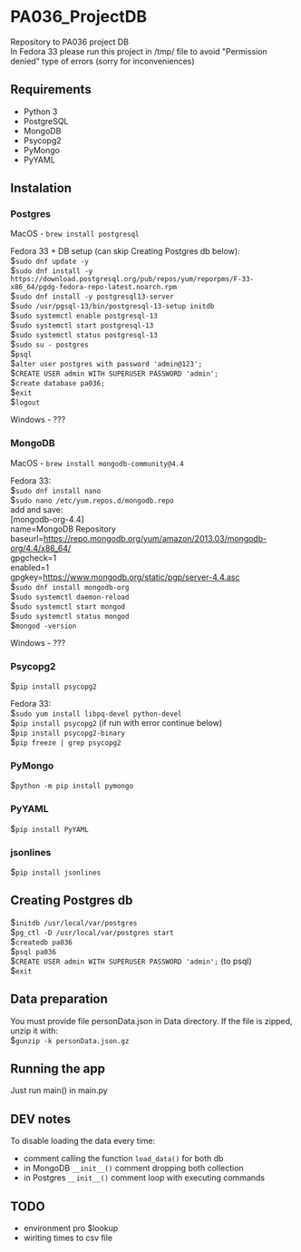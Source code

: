 # PA036_ProjectDB
Repository to PA036 project DB     
In Fedora 33 please run this project in /tmp/ file to avoid "Permission denied" type of errors (sorry for inconveniences)

## Requirements
* Python 3
* PostgreSQL  
* MongoDB
* Psycopg2
* PyMongo
* PyYAML


## Instalation

### Postgres  

MacOS - `brew install postgresql`  

Fedora 33 + DB setup (can skip Creating Postgres db below):                     
$`sudo dnf update -y`                                        
$`sudo dnf install -y https://download.postgresql.org/pub/repos/yum/reporpms/F-33-x86_64/pgdg-fedora-repo-latest.noarch.rpm`             
$`sudo dnf install -y postgresql13-server`                                                 
$`sudo /usr/pgsql-13/bin/postgresql-13-setup initdb`                                              
$`sudo systemctl enable postgresql-13`                                  
$`sudo systemctl start postgresql-13`                                    
$`sudo systemctl status postgresql-13`                              
$`sudo su - postgres`                            
$`psql`                                          
$`alter user postgres with password 'admin@123';`               
$`CREATE USER admin WITH SUPERUSER PASSWORD 'admin';`                    
$`create database pa036;`                                    
$`exit`                                    
$`logout`

Windows - ???

### MongoDB
MacOS - `brew install mongodb-community@4.4`  

Fedora 33:                                   
$`sudo dnf install nano`                               
$`sudo nano /etc/yum.repos.d/mongodb.repo`              
add and save:    
[mongodb-org-4.4]      
name=MongoDB Repository   
baseurl=https://repo.mongodb.org/yum/amazon/2013.03/mongodb-org/4.4/x86_64/     
gpgcheck=1      
enabled=1      
gpgkey=https://www.mongodb.org/static/pgp/server-4.4.asc    
$`sudo dnf install mongodb-org`       
$`sudo systemctl daemon-reload`      
$`sudo systemctl start mongod`      
$`sudo systemctl status mongod`        
$`mongod -version`     
 
Windows - ???

### Psycopg2    
$`pip install psycopg2`   

Fedora 33:   
$`sudo yum install libpq-devel python-devel`          
$`pip install psycopg2` (if run with error continue below)     
$`pip install psycopg2-binary`       
$`pip freeze | grep psycopg2`      

### PyMongo 
$`python -m pip install pymongo`

### PyYAML 
$`pip install PyYAML`

### jsonlines
$`pip install jsonlines`


## Creating Postgres db
$`initdb /usr/local/var/postgres`  
$`pg_ctl -D /usr/local/var/postgres start`  
$`createdb pa036`  
$`psql pa036`  
$`CREATE USER admin WITH SUPERUSER PASSWORD 'admin';` (to psql)    
$`exit`

## Data preparation
You must provide file personData.json in Data directory. If the file is zipped, unzip it with:  
$`gunzip -k personData.json.gz`


## Running the app
Just run main() in main.py


## DEV notes
To disable loading the data every time:
* comment calling the function `load_data()` for both db
* in MongoDB `__init__()` comment dropping both collection 
* in Postgres `__init__()` comment loop with executing commands 

## TODO
* environment pro $lookup
* wiriting times to csv file
